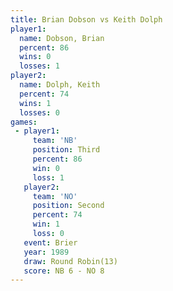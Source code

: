 ```yaml
---
title: Brian Dobson vs Keith Dolph
player1:             
  name: Dobson, Brian
  percent: 86        
  wins: 0            
  losses: 1          
player2:             
  name: Dolph, Keith 
  percent: 74        
  wins: 1            
  losses: 0          
games:
 - player1:         
     team: 'NB'     
     position: Third
     percent: 86    
     win: 0         
     loss: 1        
   player2:          
     team: 'NO'      
     position: Second
     percent: 74     
     win: 1          
     loss: 0         
   event: Brier         
   year: 1989           
   draw: Round Robin(13)
   score: NB 6 - NO 8   
---
```

